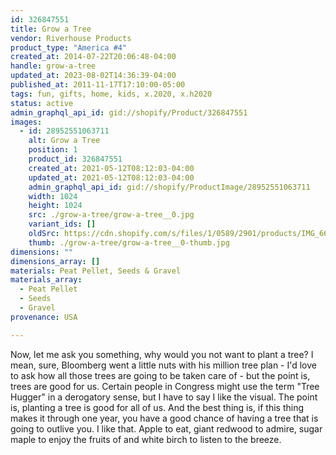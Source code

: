 ```yaml
---
id: 326847551
title: Grow a Tree
vendor: Riverhouse Products
product_type: "America #4"
created_at: 2014-07-22T20:06:48-04:00
handle: grow-a-tree
updated_at: 2023-08-02T14:36:39-04:00
published_at: 2011-11-17T17:10:00-05:00
tags: fun, gifts, home, kids, x.2020, x.h2020
status: active
admin_graphql_api_id: gid://shopify/Product/326847551
images:
  - id: 28952551063711
    alt: Grow a Tree
    position: 1
    product_id: 326847551
    created_at: 2021-05-12T08:12:03-04:00
    updated_at: 2021-05-12T08:12:03-04:00
    admin_graphql_api_id: gid://shopify/ProductImage/28952551063711
    width: 1024
    height: 1024
    src: ./grow-a-tree/grow-a-tree__0.jpg
    variant_ids: []
    oldSrc: https://cdn.shopify.com/s/files/1/0589/2901/products/IMG_6699.jpg?v=1620821523
    thumb: ./grow-a-tree/grow-a-tree__0-thumb.jpg
dimensions: ""
dimensions_array: []
materials: Peat Pellet, Seeds & Gravel
materials_array:
  - Peat Pellet
  - Seeds
  - Gravel
provenance: USA

---
```


Now, let me ask you something, why would you not want to plant a tree? I mean, sure, Bloomberg went a little nuts with his million tree plan - I'd love to ask how all those trees are going to be taken care of - but the point is, trees are good for us. Certain people in Congress might use the term "Tree Hugger" in a derogatory sense, but I have to say I like the visual. The point is, planting a tree is good for all of us. And the best thing is, if this thing makes it through one year, you have a good chance of having a tree that is going to outlive you. I like that. Apple to eat, giant redwood to admire, sugar maple to enjoy the fruits of and white birch to listen to the breeze.